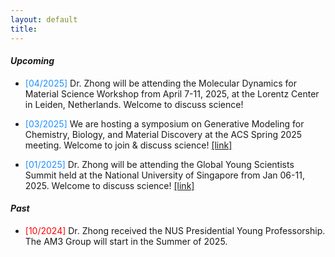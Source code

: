 ```yaml
---
layout: default
title: 
---
```



#### *Upcoming*

* <span style="color: DodgerBlue">[04/2025]</span> Dr. Zhong will be attending the Molecular Dynamics for Material Science Workshop from April 7-11, 2025, at the Lorentz Center in Leiden, Netherlands. Welcome to discuss science!

* <span style="color: DodgerBlue">[03/2025]</span> We are hosting a symposium on Generative Modeling for Chemistry, Biology, and Material Discovery at the ACS Spring 2025 meeting. Welcome to join & discuss science! [[link]](https://callforabstracts.acs.org/acsspring2025/COMP)

* <span style="color: DodgerBlue">[01/2025]</span> Dr. Zhong will be attending the Global Young Scientists Summit held at the National University of Singapore from Jan 06-11, 2025. Welcome to discuss science! [[link]](https://gyss.nrf.gov.sg/)

#### *Past*

* <span style="color: Red">[10/2024]</span> Dr. Zhong received the NUS Presidential Young Professorship. The AM3 Group will start in the Summer of 2025.